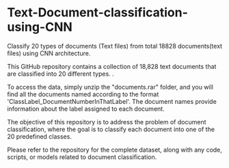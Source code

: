 # Text-Document-classification-using-CNN
Classify 20 types of documents (Text files) from total 18828 documents(text files) using CNN architecture.

This GitHub repository contains a collection of 18,828 text documents that are classified into 20 different types. . 

To access the data, simply unzip the "documents.rar" folder, and you will find all the documents named according to the format 'ClassLabel_DocumentNumberInThatLabel'. The document names provide information about the label assigned to each document.

The objective of this repository is to address the problem of document classification, where the goal is to classify each document into one of the 20 predefined classes. 

Please refer to the repository for the complete dataset, along with any code, scripts, or models related to document classification.
